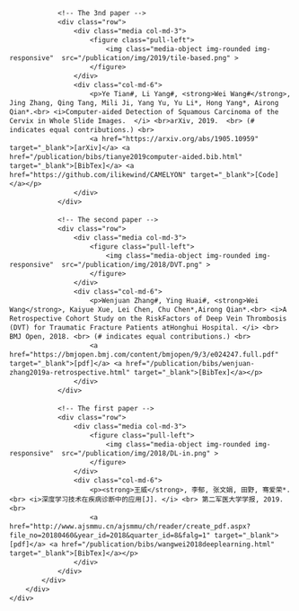 <head>
	<meta charset="utf-8" />
	<link rel="stylesheet" type="text/css" href="https://fonts.googleapis.com/css?family=Open+Sans" />
</head>

<body>
	<div class="my-container">
		<div class="content">
			<div class="container">

				<!-- The 3nd paper -->
				<div class="row">
					<div class="media col-md-3">
						<figure class="pull-left">
							<img class="media-object img-rounded img-responsive"  src="/publication/img/2019/tile-based.png" >
						</figure>
					</div>
					<div class="col-md-6">
						<p>Ye Tian#, Li Yang#, <strong>Wei Wang#</strong>, Jing Zhang, Qing Tang, Mili Ji, Yang Yu, Yu Li*, Hong Yang*, Airong Qian*.<br> <i>Computer-aided Detection of Squamous Carcinoma of the Cervix in Whole Slide Images.  </i> <br>arXiv, 2019.  <br> (# indicates equal contributions.) <br>
						<a href="https://arxiv.org/abs/1905.10959" target="_blank">[arXiv]</a> <a href="/publication/bibs/tianye2019computer-aided.bib.html" target="_blank">[BibTex]</a> <a href="https://github.com/ilikewind/CAMELYON" target="_blank">[Code]</a></p>
					</div>
				</div>

				<!-- The second paper -->
				<div class="row">
					<div class="media col-md-3">
						<figure class="pull-left">
							<img class="media-object img-rounded img-responsive"  src="/publication/img/2018/DVT.png" >
						</figure>
					</div>
					<div class="col-md-6">
						<p>Wenjuan Zhang#, Ying Huai#, <strong>Wei Wang</strong>, Kaiyue Xue, Lei Chen, Chu Chen*,Airong Qian*.<br> <i>A Retrospective Cohort Study on the RiskFactors of Deep Vein Thrombosis (DVT) for Traumatic Fracture Patients atHonghui Hospital. </i> <br> BMJ Open, 2018. <br> (# indicates equal contributions.) <br>
						<a href="https://bmjopen.bmj.com/content/bmjopen/9/3/e024247.full.pdf" target="_blank">[pdf]</a> <a href="/publication/bibs/wenjuan-zhang2019a-retrospective.html" target="_blank">[BibTex]</a></p>
					</div>
				</div>

				<!-- The first paper -->
				<div class="row">
					<div class="media col-md-3">
						<figure class="pull-left">
							<img class="media-object img-rounded img-responsive"  src="/publication/img/2018/DL-in.png" >
						</figure>
					</div>
					<div class="col-md-6">
						<p><strong>王威</strong>, 李郁, 张文娟, 田野, 骞爱荣*.<br> <i>深度学习技术在疾病诊断中的应用[J]. </i> <br> 第二军医大学学报, 2019.<br>
                        <a href="http://www.ajsmmu.cn/ajsmmu/ch/reader/create_pdf.aspx?file_no=20180460&year_id=2018&quarter_id=8&falg=1" target="_blank">[pdf]</a> <a href="/publication/bibs/wangwei2018deeplearning.html" target="_blank">[BibTex]</a></p>
					</div>
				</div>
			</div>
		</div>
	</div>
</body>